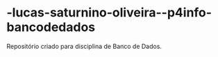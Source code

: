 # -lucas-saturnino-oliveira--p4info-bancodedados
Repositório criado para disciplina de Banco de Dados. 

